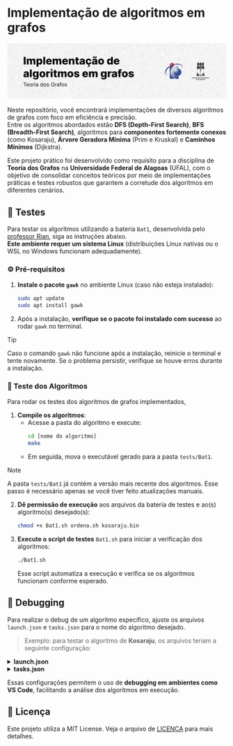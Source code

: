 # Implementação de algoritmos em grafos

<picture>
  <source media="(prefers-color-scheme: dark)" srcset="./.github/cover.png">
  <source media="(prefers-color-scheme: light)" srcset="./.github/cover_light.png">
  <img alt="Implementação de algoritmos em grafos" src="/.github/cover_light.png">
</picture>

Neste repositório, você encontrará implementações de diversos algoritmos de grafos com foco em eficiência e precisão.  
Entre os algoritmos abordados estão **DFS (Depth-First Search)**, **BFS (Breadth-First Search)**, algoritmos para **componentes fortemente conexos** (como Kosaraju), **Árvore Geradora Mínima** (Prim e Kruskal) e **Caminhos Mínimos** (Dijkstra).

Este projeto prático foi desenvolvido como requisito para a disciplina de **Teoria dos Grafos** na **Universidade Federal de Alagoas** (UFAL), com o objetivo de consolidar conceitos teóricos por meio de implementações práticas e testes robustos que garantem a corretude dos algoritmos em diferentes cenários.

## 🧪 Testes

Para testar os algoritmos utilizando a bateria `Bat1`, desenvolvida pelo [professor Rian](https://ic.ufal.br/professor/rian/), siga as instruções abaixo.  
**Este ambiente requer um sistema Linux** (distribuições Linux nativas ou o WSL no Windows funcionam adequadamente).

### ⚙️ Pré-requisitos

1. **Instale o pacote `gawk`** no ambiente Linux (caso não esteja instalado):
    ```bash
    sudo apt update
    sudo apt install gawk
    ```
2. Após a instalação, **verifique se o pacote foi instalado com sucesso** ao rodar `gawk` no terminal.

> [!TIP]  
Caso o comando `gawk` não funcione após a instalação, reinicie o terminal e tente novamente. Se o problema persistir, verifique se houve erros durante a instalação.

### 🧩 Teste dos Algoritmos
Para rodar os testes dos algoritmos de grafos implementados,

1. **Compile os algoritmos**:
    - Acesse a pasta do algoritmo e execute:
      ```bash
      cd [nome do algoritmo]
      make
      ```
    - Em seguida, mova o executável gerado para a pasta `tests/Bat1`.

> [!NOTE]  
A pasta `tests/Bat1` já contém a versão mais recente dos algoritmos. Esse passo é necessário apenas se você tiver feito atualizações manuais.

2. **Dê permissão de execução** aos arquivos da bateria de testes e ao(s) algoritmo(s) desejado(s):
    ```bash
    chmod +x Bat1.sh ordena.sh kosaraju.bin
    ```

3. **Execute o script de testes** `Bat1.sh` para iniciar a verificação dos algoritmos:
    ```bash
    ./Bat1.sh
    ```
   Esse script automatiza a execução e verifica se os algoritmos funcionam conforme esperado.

## 🐞 Debugging

Para realizar o debug de um algoritmo específico, ajuste os arquivos `launch.json` e `tasks.json` para o nome do algoritmo desejado.

> Exemplo: para testar o algoritmo de **Kosaraju**, os arquivos teriam a seguinte configuração:

<details>
  <summary><strong>launch.json</strong></summary>

  ```json
  {
      "configurations": [
          {
              // ...
              "program": "${workspaceFolder}/kosaraju/kosaraju.bin",
              "args": [
                  "-f",
                  "graph.dat"
              ],
              // ...
          }
      ]
  }
  ```
</details>

<details>
  <summary><strong>tasks.json</strong></summary>

  ```json
  {
      "version": "2.0.0",
      "tasks": [
          {
              // ...
              "options": {
                  "cwd": "${workspaceFolder}/kosaraju"
              },
              // ...
          }
      ]
  }
  ```
</details>

Essas configurações permitem o uso de **debugging em ambientes como VS Code**, facilitando a análise dos algoritmos em execução.



## 📝 Licença

Este projeto utiliza a MIT License. Veja o arquivo de [LICENÇA](LICENSE) para mais detalhes.